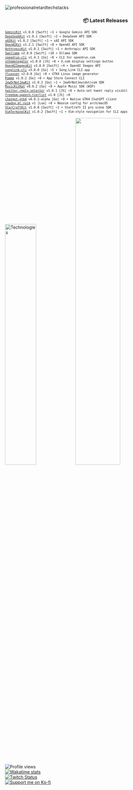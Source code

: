 ![professionalretardtechstacks](https://github.com/user-attachments/assets/108655df-7d5d-43dd-884a-7406a52221d3)






























































<!-- Recent Releases -->
<div style="width: 80%; text-align: right;">
<h3>📦 Latest Releases</h3>
<pre style="text-align: left; margin-left: auto; font-size: 0.7em; line-height: 1.4;">
<a href="https://github.com/marcusziade/GeminiKit/releases/tag/1.0.0">GeminiKit</a> v1.0.0 [Swift] ⭐1 • Google Gemini API SDK
<a href="https://github.com/marcusziade/DeepSeekKit/releases/tag/1.0.1">DeepSeekKit</a> v1.0.1 [Swift] ⭐2 • DeepSeek API SDK
<a href="https://github.com/marcusziade/xAIKit/releases/tag/1.0.2">xAIKit</a> v1.0.2 [Swift] ⭐1 • xAI API SDK
<a href="https://github.com/marcusziade/OpenAIKit/releases/tag/1.2.1">OpenAIKit</a> v1.2.1 [Swift] ⭐8 • OpenAI API SDK
<a href="https://github.com/marcusziade/AnthropicKit/releases/tag/1.0.1">AnthropicKit</a> v1.0.1 [Swift] ⭐1 • Anthropic API SDK
<a href="https://github.com/marcusziade/Swollama/releases/tag/2.0.0">Swollama</a> v2.0.0 [Swift] ⭐10 • Ollama SDK
<a href="https://github.com/marcusziade/speedrun-cli/releases/tag/1.4.1">speedrun-cli</a> v1.4.1 [Go] ⭐0 • CLI for speedrun.com
<a href="https://github.com/marcusziade/xthemetoggler/releases/tag/1.0.0">xthemetoggler</a> v1.0.0 [JS] ⭐0 • X.com display settings button
<a href="https://github.com/marcusziade/OpenAIImagesKit/releases/tag/1.0.0">OpenAIImagesKit</a> v1.0.0 [Swift] ⭐4 • OpenAI Images API
<a href="https://github.com/marcusziade/songlink-cli/releases/tag/v3.0.0">songlink-cli</a> v3.0.0 [Go] ⭐5 • Song.Link CLI app
<a href="https://github.com/marcusziade/fluxxxer/releases/tag/v2.0.0">fluxxxer</a> v2.0.0 [Go] ⭐0 • GTK4 Linux image generator
<a href="https://github.com/marcusziade/Pomme/releases/tag/v1.0.2">Pomme</a> v1.0.2 [Go] ⭐0 • App Store Connect CLI
<a href="https://github.com/marcusziade/JewOrNotJewKit/releases/tag/v1.0.2">JewOrNotJewKit</a> v1.0.2 [Go] ⭐1 • JewOrNotJew(dot)com SDK
<a href="https://github.com/marcusziade/MusicKitKat/releases/tag/v0.0.2">MusicKitKat</a> v0.0.2 [Go] ⭐0 • Apple Music SDK (WIP)
<a href="https://github.com/marcusziade/twitter-reply-selector/releases/tag/v1.0.1">twitter-reply-selector</a> v1.0.1 [JS] ⭐0 • Auto-set tweet reply visibility
<a href="https://github.com/marcusziade/freedom-speech-tierlist/releases/tag/v1.0">freedom-speech-tierlist</a> v1.0 [JS] ⭐0
<a href="https://github.com/marcusziade/chatgpt-gtk4/releases/tag/v0.0.1-alpha">chatgpt-gtk4</a> v0.0.1-alpha [Go] ⭐0 • Native GTK4 ChatGPT client
<a href="https://github.com/marcusziade/rawdog.ml.nvim/releases/tag/v1">rawdog.ml.nvim</a> v1 [Lua] ⭐0 • Neovim config for arch/macOS
<a href="https://github.com/marcusziade/StarCraftKit/releases/tag/v1.0.0">StarCraftKit</a> v1.0.0 [Swift] ⭐1 • StarCraft II pro scene SDK
<a href="https://github.com/marcusziade/VimTerminalKit/releases/tag/v1.0.2">VimTerminalKit</a> v1.0.2 [Swift] ⭐1 • Vim-style navigation for CLI apps
</pre>
</div>
<!-- End Recent Releases -->


<p align="left">
  <img width="45%" src="https://github-readme-stats.vercel.app/api/top-langs/?username=marcusziade&theme=transparent&hide_border=true&layout=compact&langs_count=10&locale=en&custom_title=Technologies&hide=css,scss,html,HTTP,Pug,Ruby,Javascript,Kotlin,Dockerfile,Shell,PowerShell,Makefile" alt="Technologies" />
  <img width="54%" src="https://github-readme-stats.vercel.app/api?username=marcusziade&hide_border=true&custom_title=Open%20Source&theme=transparent" />
</p>






























































</div>


<div style="display: flex; justify-content: space-between; align-items: flex-start;">
  <div style="width: 35%;">
    <img src="https://komarev.com/ghpvc/?username=marcusziade&label=Profile%20views&color=0e75b6&style=flat" alt="Profile views" /><br>
    <a href="https://wakatime.com/@52d828f5-807b-496a-bfc0-5dbef43c05e5"><img src="https://wakatime.com/badge/user/52d828f5-807b-496a-bfc0-5dbef43c05e5.svg" alt="Wakatime stats" /></a><br>
    <a href="https://www.twitch.tv/guitaripod"><img src="https://img.shields.io/twitch/status/guitaripod?logo=twitchsx&style=for-the-badge&color=0891b2&labelColor=7F00FF&label=TWITCH+STATUS" alt="Twitch Status" /></a><br>
    <a href="https://ko-fi.com/A0A6EOA7C"><img src="https://ko-fi.com/img/githubbutton_sm.svg" alt="Support me on Ko-fi" /></a><br>
  </div>

  
